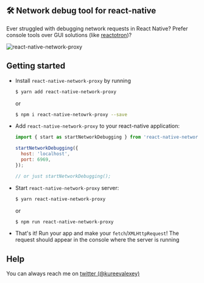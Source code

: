 ## 🛠 Network debug tool for react-native

Ever struggled with debugging network requests in React Native? Prefer console tools over GUI solutions (like [reactotron](https://github.com/infinitered/reactotron))?

![react-native-network-proxy](http://i.imgur.com/kNtLzUr.jpg)

## Getting started

- Install `react-native-network-proxy` by running

  ```bash
  $ yarn add react-native-network-proxy
  ```
  or 
  ```bash
  $ npm i react-native-netowrk-proxy --save
  ```
  
- Add `react-native-network-proxy` to your react-native application:

  ```js
  import { start as startNetworkDebugging } from 'react-native-network-proxy';

  startNetworkDebugging({
    host: 'localhost',
    port: 6969,
  });

  // or just startNetworkDebugging();
  ```
  
- Start `react-native-network-proxy` server:

  ```bash
  $ yarn react-native-network-proxy
  ```
  or
  ```bash
  $ npm run react-native-network-proxy
  ```
  
- That's it! Run your app and make your `fetch`/`XMLHttpRequest`! The request should appear in the console where the server is running

## Help

You can always reach me on [twitter (@kureevalexey)](https://twitter.com/@kureevalexey)
